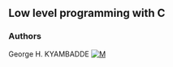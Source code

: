 ## Low level programming with C
                                                                                                  
### Authors
George H. KYAMBADDE [![M](https://upload.wikimedia.org/wikipedia/fr/thumb/c/c8/Twitter_Bird.svg/30px-Twitter_Bird.svg.png)](https://twitter.com/hk14_h)
